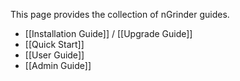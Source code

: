 This page provides the collection of nGrinder guides.

- [[Installation Guide]] / [[Upgrade Guide]]
- [[Quick Start]]
- [[User Guide]]
- [[Admin Guide]]
